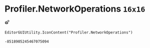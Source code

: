 # Profiler.NetworkOperations `16x16`
<img src="/img/Profiler.NetworkOperations.png" width=16 height=16>

``` CSharp
EditorGUIUtility.IconContent("Profiler.NetworkOperations")
```
```
-8518905245467075094
```

